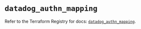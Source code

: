 # `datadog_authn_mapping`

Refer to the Terraform Registry for docs: [`datadog_authn_mapping`](https://registry.terraform.io/providers/datadog/datadog/3.63.0/docs/resources/authn_mapping).
